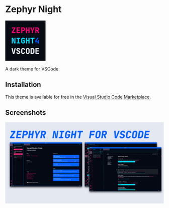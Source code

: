 # Zephyr Night
![Logo](screenshots/logo.png)

A dark theme for VSCode

## Installation
This theme is available for free in the [Visual Studio Code Marketplace](https://marketplace.visualstudio.com/items?itemName=kaischuygon.zephyrnight).

## Screenshots
![Screenshot 1](screenshots/screenshots.png)
